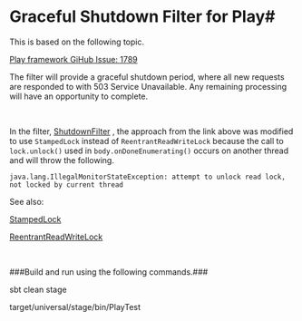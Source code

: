 # Graceful Shutdown Filter for Play#

This is based on the following topic.

[Play framework GiHub Issue: 1789](https://github.com/playframework/playframework/issues/1789#issuecomment-28023652)

The filter will provide a graceful shutdown period, where all new requests are responded to with 503 Service Unavailable.  Any remaining processing will have an opportunity to complete.

<br />

In the filter, [ShutdownFilter](app/filters/ShutDownFilter.scala) , the approach from the link above was modified to use `StampedLock` instead of `ReentrantReadWriteLock` because the call to `lock.unlock()` used in `body.onDoneEnumerating()` occurs on another thread and will throw the following.

`java.lang.IllegalMonitorStateException: attempt to unlock read lock, not locked by current thread`

See also:

[StampedLock](https://docs.oracle.com/javase/8/docs/api/java/util/concurrent/locks/StampedLock.html)

[ReentrantReadWriteLock](https://docs.oracle.com/javase/8/docs/api/java/util/concurrent/locks/ReentrantReadWriteLock.html)

<br />

###Build and run using the following commands.###

sbt clean stage

target/universal/stage/bin/PlayTest